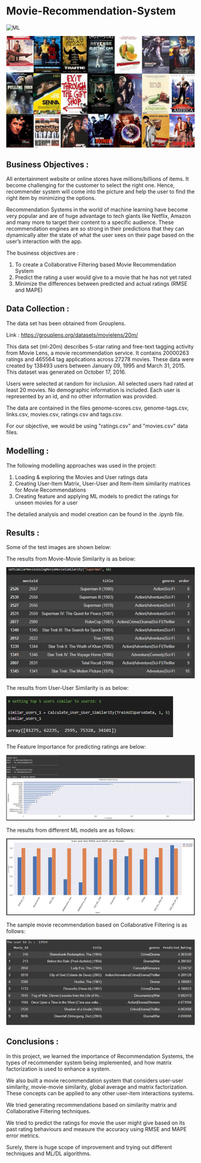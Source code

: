 # Movie-Recommendation-System

![ML](https://img.shields.io/badge/ML-Recommendation_System-blue.svg) 

![logo](Snips/Logo.jpeg)

## Business Objectives :

All entertainment website or online stores have millions/billions of items. It become challenging for the customer to select the right one. Hence, recommender system will come into the picture and help the user to find the right item by minimizing the options.

Recommendation Systems in the world of machine learning have become very popular and are of huge advantage to tech giants like Netflix, Amazon and many more to target their content to a specific audience. These recommendation engines are so strong in their predictions that they can dynamically alter the state of what the user sees on their page based on the user’s interaction with the app.

The business objectives are : 
1. To create a Collaborative Filtering based Movie Recommendation System
2. Predict the rating a user would give to a movie that he has not yet rated
3. Minimize the differences between predicted and actual ratings (RMSE and MAPE)

## Data Collection :

The data set has been obtained from Grouplens.

Link : https://grouplens.org/datasets/movielens/20m/

This data set (ml-20m) describes 5-star rating and free-text tagging activity from Movie Lens, a movie recommendation service. It contains 20000263 ratings and 465564 tag applications across 27278 movies. These data were created by 138493 users between January 09, 1995 and March 31, 2015. This dataset was generated on October 17, 2016.

Users were selected at random for inclusion. All selected users had rated at least 20 movies. No demographic information is included. Each user is represented by an id, and no other information was provided.

The data are contained in the files genome-scores.csv, genome-tags.csv, links.csv, movies.csv, ratings.csv and tags.csv. 

For our objective, we would be using "ratings.csv" and "movies.csv" data files.

## Modelling :

The following modelling approaches was used in the project:

1. Loading & exploring the Movies and User ratings data
2. Creating User-Item Matrix, User-User and Item-Item similarity matrices for Movie Recommendations
3. Creating feature and applying ML models to predict the ratings for unseen movies for a user

The detailed analysis and model creation can be found in the .ipynb file. 

## Results :

Some of the test images are shown below:

The results from Movie-Movie Similarity is as below:

![test](Snips/M_1.JPG)

The results from User-User Similarity is as below:

![test](Snips/M_2.JPG)

The Feature Importance for predicting ratings are below:

![test](Snips/M_3.JPG)

The results from different ML models are as follows:

![test](Snips/M_4.JPG)

The sample movie recommendation based on Collaborative Filtering is as follows:

![test](Snips/M_5.JPG)

## Conclusions :

In this project, we learned the importance of Recommendation Systems, the types of recommender system being implemented, and how matrix factorization is used to enhance a system. 

We also built a movie recommendation system that considers user-user similarity, movie-movie similarity, global average and matrix factorization. These concepts can be applied to any other user-item interactions systems.

We tried generating recommendations based on similarity matrix and Collaborative Filtering techniques.

We tried to predict the ratings for movie the user might give based on its past rating behaviours and measure the accuracy using RMSE and MAPE error metrics.

Surely, there is huge scope of improvement and trying out different techniques and ML/DL algorithms.

